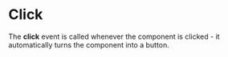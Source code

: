 # Click

The **click** event is called whenever the component is clicked - it automatically turns the component into a button.